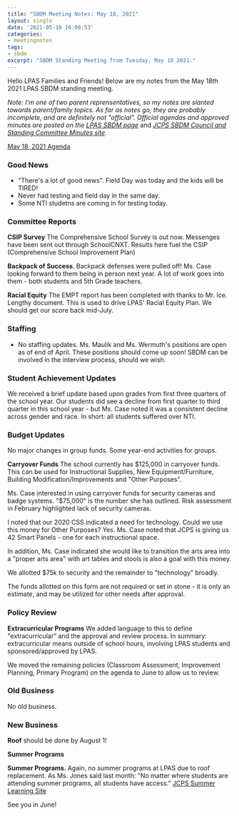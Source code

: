 ```yaml
---
title: "SBDM Meeting Notes: May 18, 2021"
layout: single
date: '2021-05-18 16:00:53'
categories:
- meetingnotes
tags:
- sbdm
excerpt: "SBDM Standing Meeting from Tuesday, May 18 2021."
---
```


Hello LPAS Families and Friends! Below are my notes from the May 18th 2021 LPAS SBDM standing meeting. 

*Note: I'm one of two parent reprensentatives, so my notes are slanted towards parent/family topics. As far as notes go, they are probably incomplete, and are definitely not "official". Official agendas and approved minutes are posted on the* [*LPAS SBDM page*](http://lincoln.jefferson.kyschools.us/groups/14915/site_based_decision_making_council_sbdm/sbdm) and [*JCPS SBDM Council and Standing Committee Minutes site*](https://sppublic.jefferson.kyschools.us/sbdm/SitePages/Home.aspx).

[May 18, 2021 Agenda](https://docs.google.com/document/d/1_nxQxr2qzZiNA-A9CCWelJs8qvt7pspV/edit)

### Good News ###
- "There's a lot of good news". Field Day was today and the kids will be TIRED!
- Never had testing and field day in the same day. 
- Some NTI studetns are coming in for testing today.

### Committee Reports ###

**CSIP Survey** The Comprehensive School Survey is out now. Messenges have been sent out through SchoolCNXT. Results here fuel the CSIP (Comprehensive School Improvement Plan)

**Backpack of Success**. Backpack defenses were pulled off! Ms. Case looking forward to them being in person next year. A lot of work goes into them - both students and 5th Grade teachers.

**Racial Equity** The EMPT report has been completed with thanks to Mr. Ice. Lengthy document. This is used to drive LPAS' Racial Equity Plan. We should get our score back mid-July. 

### Staffing ###
- No staffing updates. Ms. Maulik and Ms. Wermuth's positions are open as of end of April. These positions should come up soon! SBDM can be involved in the interview process, should we wish.

### Student Achievement Updates ###
We received a brief update based upon grades from first three quarters of the school year. Our students did see a decline from first quarter to third quarter in this school year - but Ms. Case noted it was a consistent decline across gender and race. In short: all students suffered over NTI.

### Budget Updates ###
No major changes in group funds. Some year-end activities for groups. 

**Carryover Funds** The school currently has $125,000 in carryover funds. This can be used for Instructional Supplies, New Equipment/Furniture, Building Modification/Improvements and "Other Purposes". 

Ms. Case interested in using carryover funds for security cameras and badge systems. "$75,000" is the number she has outlined. Risk assessment in February highlighted lack of security cameras. 

I noted that our 2020 CSS indicated a need for technology. Could we use this money for Other Purposes? Yes. Ms. Case noted that JCPS is giving us 42 Smart Panels - one for each instructional space. 

In addition, Ms. Case indicated she would like to transition the arts area into a "proper arts area" with art tables and stools is also a goal with this money. 

We allotted $75k to security and the remainder to "technology" broadly.

The funds allotted on this form are not required or set in stone - it is only an estimate, and may be utilized for other needs after approval. 

### Policy Review ###

**Extracurricular Programs** We added language to this to define "extracurricular" and the approval and review process. In summary: extracurricular means outside of school hours, involving LPAS students and sponsored/approved by LPAS. 

We moved the remaining policies (Classroom Assessment, Improvement Planning, Primary Program) on the agenda to June to allow us to review. 

### Old Business ###

No old business.

### New Business ###

**Roof** should be done by August 1!

**Summer Programs** 

**Summer Programs**. Again, no summer programs at LPAS due to roof replacement. As Ms. Jones said last month: "No matter where students are attending summer programs, all students have access." [JCPS Summer Learning Site](https://sites.google.com/jefferson.kyschools.us/summer-learning/home)

See you in June!